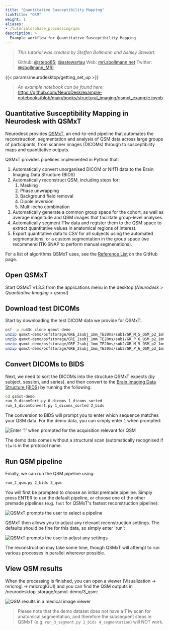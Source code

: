 ```yaml
---
title: "Quantitative Susceptibility Mapping"
linkTitle: "QSM"
weight: 1
aliases:
- /tutorials/phase_processing/qsm
description: >
  Example workflow for Quantitative Susceptibility Mapping
---
```

> _This tutorial was created by Steffen Bollmann and Ashley Stewart._
>
> Github: [@stebo85](https://github.com/stebo85); [@astewartau](https://github.com/astewartau)
> Web: [mri.sbollmann.net](https://mri.sbollmann.net/)
> Twitter: [@sbollmann_MRI](https://twitter.com/sbollmann_MRI)

<!-- Following line adds a link to getting set up with Neurodesk -->
{{< params/neurodesktop/getting_set_up >}}
<!-- -->

> _An example notebook can be found here:_
> https://github.com/NeuroDesk/example-notebooks/blob/main/books/structural_imaging/qsmxt_example.ipynb
>

## Quantitative Susceptibility Mapping in Neurodesk with QSMxT

Neurodesk provides [QSMxT](https://github.com/QSMxT/QSMxT/), an end-to-end pipeline that automates the reconstruction, segmentation and analysis of QSM data across large groups of participants, from scanner images (DICOMs) through to susceptibility maps and quantitative outputs.

QSMxT provides pipelines implemented in Python that:

1. Automatically convert unorganised DICOM or NIfTI data to the Brain Imaging Data Structure (BIDS)
2. Automatically reconstruct QSM, including steps for:
   1. Masking
   2. Phase unwrapping
   3. Background field removal
   4. Dipole inversion
   5. Multi-echo combination
3. Automatically generate a common group space for the cohort, as well as average magnitude and QSM images that facilitate group-level analyses.
4. Automatically segment T1w data and register them to the QSM space to extract quantitative values in anatomical regions of interest.
5. Export quantitative data to CSV for all subjects using the automated segmentations, or a custom segmentation in the group space (we recommend ITK-SNAP to perform manual segmenations).

For a list of algorithms QSMxT uses, see the [Reference List](https://github.com/QSMxT/QSMxT/#references-and-algorithm-list) on the GitHub page.

## Open QSMxT

Start QSMxT v1.3.3 from the applications menu in the desktop (*Neurodesk* > *Quantitative Imaging* > *qsmxt*)


## Download test DICOMs

Start by downloading the test DICOM data we provide for QSMxT:

```bash
osf -p ru43c clone qsmxt-demo
unzip qsmxt-demo/osfstorage/GRE_2subj_1mm_TE20ms/sub1/GR_M_5_QSM_p2_1mmIso_TE20.zip -d qsmxt-demo/0_dicoms
unzip qsmxt-demo/osfstorage/GRE_2subj_1mm_TE20ms/sub1/GR_P_6_QSM_p2_1mmIso_TE20.zip -d qsmxt-demo/0_dicoms
unzip qsmxt-demo/osfstorage/GRE_2subj_1mm_TE20ms/sub2/GR_M_5_QSM_p2_1mmIso_TE20.zip -d qsmxt-demo/0_dicoms
unzip qsmxt-demo/osfstorage/GRE_2subj_1mm_TE20ms/sub2/GR_P_6_QSM_p2_1mmIso_TE20.zip -d qsmxt-demo/0_dicoms
```

## Convert DICOMs to BIDS

Next, we need to sort the DICOMs into the structure QSMxT expects (by subject, session, and series), and then convert to the [Brain Imaging Data Structure (BIDS)](https://bids.neuroimaging.io/) by running the following:

```bash
cd qsmxt-demo
run_0_dicomSort.py 0_dicoms 1_dicoms_sorted
run_1_dicomConvert.py 1_dicoms_sorted 2_bids
```
    
The conversion to BIDS will prompt you to enter which sequence matches your QSM data. For the demo data, you can simply enter `1` when prompted:

![Enter '1' when prompted for the acquisition relevant for QSM](https://i.imgur.com/C8XhhEU.png)

The demo data comes without a structural scan (automatically recognised if `t1w` is in the protocol name.

## Run QSM pipeline

Finally, we can run the QSM pipeline using:

```bash
run_2_qsm.py 2_bids 3_qsm
```

You will first be prompted to choose an initial premade pipeline. Simply press ENTER to use the default pipeline, or choose one of the other premade pipelines (e.g. `fast` for QSMxT's fastest reconstruction pipeline):

![QSMxT prompts the user to select a pipeline](https://i.imgur.com/6jmXSYf.png)

QSMxT then allows you to adjust any relevant reconstruction settings. The defaults should be fine for this data, so simply enter 'run':

![QSMxT prompts the user to adjust any settings](https://i.imgur.com/TVNc2Cm.png)

The reconstruction may take some time, though QSMxT will attempt to run various processes in parallel wherever possible. 

## View QSM results

When the processing is finished, you can open a viewer (Visualization -> mricrogl -> mricroglGUI) and you can find the QSM outputs in /neurodesktop-storage/qsmxt-demo/3_qsm:

![QSM results in a medical image viewer](https://user-images.githubusercontent.com/4021595/155106388-72a691a4-c0a4-4cc6-a2ac-c9271888b82d.png)

> Please note that the demo dataset does not have a T1w scan for anatomical segmentation, and therefore the subsequent steps in QSMxT (e.g. `run_3_segment.py 2_bids 4_segmentation`) will NOT work.

